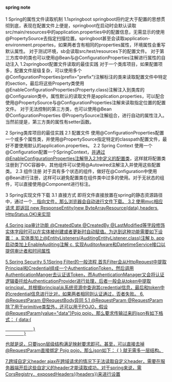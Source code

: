 #### spring note ####
1 Spring的属性文件读取机制
    1.1springboot
        springboot将约定大于配置的思想贯彻到底，表现在配置文件上便是，springboot在启动时会默认读取src/main/resources中的application.properties中的配置信息，无需显示的使用@PropertySource去指定扫描位置。springboot甚至会读取application-environment.propertes，如果两者含有相同的properties属性，环境属性会重写默认属性。
        对于测试环境，sb会读取src/test/resources下的配置文件。
        对于第三方库中的类也可以使用@Bean与@ConfigurationProperties注解进行属性的自动注入
    1.2springboot配置文件读取的最佳实践
        对于一个类库项目，如果配置项多，配置文件层级复杂，可以使用多个@ConfigurationProperties(prefix="prefix")注解标注的类来读取配置文件中特定的section，最后将这些Property类使用@EnableConfigurationProperties(Property.class)注解注入到类库的@Configuraion类中。属性默认的读取文件是application.properties，可以配合使用@PropertySource与@ConfigurationProperties注解来读取指定位置的配置文件。
        对于无法控制的第三方类，也可以使用@Bean @ConfigurationProperties @PropertySource注解组合，进行自动的属性注入。当然前提是，第三方类的属性有setter函数。


2 Spring类库项目的最佳实践
    2.1 配置文件
        使用@ConfigurationProperties配置一个或多个属性类，并使用@PropertySource指定特定的classpath配置文件，最好不要使用默认的application.properties。
    2.2 Spring Context
        使用一个@Configuration配置一个SpringContext，并通过@EnableConfigurationProperties注解导入2.1中定义的配置类，这样就将配置类注册到了IOC容器中，其他组件可以使用@Autowired注解注入并使用这些配置类。
    2.3 组件注册
        对于具有多个状态的组件，做好在@Configuration中使用@Bean进行注册，这样可以避免配置类在组件类中过多的使用。对于无状态的组件，可以直接使用@Component进行标注。


3 Spring实现文件下载
    3.1 直接方式
        即将文件直接放置在spring的静态资源路径中，通过一个<a href="">　指向文件，那么浏览器会自动进行文件下载。
    3.2 使用mvc相应请求
        即返回 new ResponseEntity<ByteArrayResource>(new ByteArrayResource(data),headers, HttpStatus.OK)来实现


4.Spring jpa审计功能
    @CreatedDate @CreatedBy @LastModified等字段修饰实体字段时可以在实体被创建或者更新时自动赋值。为达到这种功能需要如下设置：
    a. 实体类加上@EntityListeners(AuditingEntityListener.class)注解
    b. app启动类加上EnableAuditing注解
    c. 实现AuditorAware和DatetimeService接口以提供审计者和时间属性

5.Spring Security
    5.1Spring Filter的一般流程
        首先Filter会从HttpRequest中提取Principal和Credential组成一个AuthenticationToken，然后调用AuthenticationManger去认证该Token，而AuthenticationManager又会将认证逻辑委托给AuthenticationProvider进行处理，后者一般会从token中提取principal，并根据principal从系统资源中查询其credential信息，最后和token中的credential信息进行比对，如果两者相同则认证通过，否者失败。
6. @RequestParam @RequestBody异同
    5.1 @RequestParam
        @RequestParam除了用于primitive类型外，还可以用于POJO，假设@RequestParam(value="data")Pojo pojo，那么要求传输过来的json有如下格式：
            {
                data:{
                    
                }
            }
也就是说，只要json层级结构满足映射要求即可。甚至，可以直接去掉@RequestParam直接绑定 Pojo pojo，那么json如下：
            {
            }
就无需多一层结构。

7.跨域自定义header
    ajax在跨域请求的情况下无法读取自定义header，需要在服务器端开启这些自定义的header才能读取成功，对于spring来说，需CorsRegistry．exposedHeaders({headers})来进行设置
